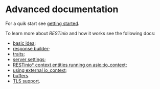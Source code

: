 # Advanced documentation

For a quik start see [getting started](./doc/getting_started.md).

To learn more about *RESTinio* and how it works see the following docs:

* [basic idea](./basic_idea.md);
* [response builder](./response_builder.md);
* [traits](./traits.md);
* [server settings](./server_settings.md);
* [RESTinio* context entities running on asio::io_context](./acceptor_and_connection_and_io_context.md);
* [using external io_context](./using_external_io_context.md);
* [buffers](./buffers.md).
* [TLS support](./tls_support.md).
